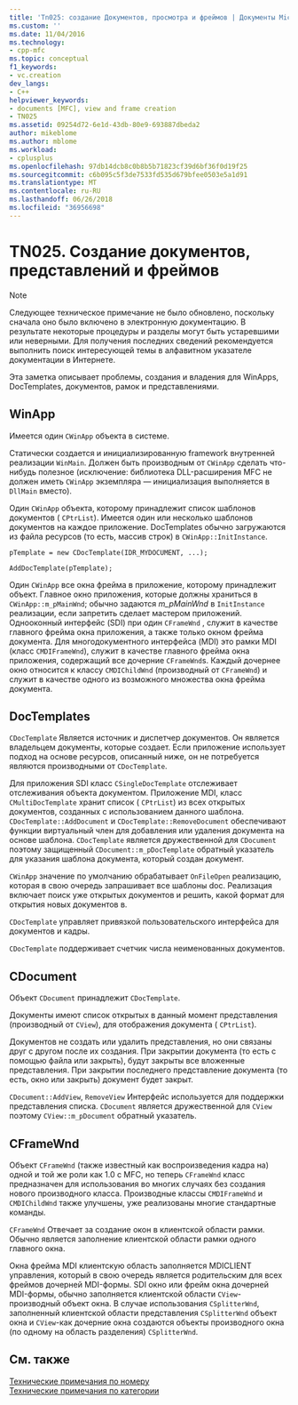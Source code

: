 ```yaml
---
title: 'Tn025: создание Документов, просмотра и фреймов | Документы Microsoft'
ms.custom: ''
ms.date: 11/04/2016
ms.technology:
- cpp-mfc
ms.topic: conceptual
f1_keywords:
- vc.creation
dev_langs:
- C++
helpviewer_keywords:
- documents [MFC], view and frame creation
- TN025
ms.assetid: 09254d72-6e1d-43db-80e9-693887dbeda2
author: mikeblome
ms.author: mblome
ms.workload:
- cplusplus
ms.openlocfilehash: 97db14dcb8c0b8b5b71823cf39d6bf36f0d19f25
ms.sourcegitcommit: c6b095c5f3de7533fd535d679bfee0503e5a1d91
ms.translationtype: MT
ms.contentlocale: ru-RU
ms.lasthandoff: 06/26/2018
ms.locfileid: "36956698"
---
```

# <a name="tn025-document-view-and-frame-creation"></a>TN025. Создание документов, представлений и фреймов
> [!NOTE]
>  Следующее техническое примечание не было обновлено, поскольку сначала оно было включено в электронную документацию. В результате некоторые процедуры и разделы могут быть устаревшими или неверными. Для получения последних сведений рекомендуется выполнить поиск интересующей темы в алфавитном указателе документации в Интернете.  
  
 Эта заметка описывает проблемы, создания и владения для WinApps, DocTemplates, документов, рамок и представлениями.  
  
## <a name="winapp"></a>WinApp  
 Имеется один `CWinApp` объекта в системе.  
  
 Статически создается и инициализированную framework внутренней реализации `WinMain`. Должен быть производным от `CWinApp` сделать что-нибудь полезное (исключение: библиотека DLL-расширения MFC не должен иметь `CWinApp` экземпляра — инициализация выполняется в `DllMain` вместо).  
  
 Один `CWinApp` объекта, которому принадлежит список шаблонов документов ( `CPtrList`). Имеется один или несколько шаблонов документов на каждое приложение. DocTemplates обычно загружаются из файла ресурсов (то есть, массив строк) в `CWinApp::InitInstance`.  
  
```  
pTemplate = new CDocTemplate(IDR_MYDOCUMENT, ...);

AddDocTemplate(pTemplate);
```  
  
 Один `CWinApp` все окна фрейма в приложение, которому принадлежит объект. Главное окно приложения, которые должны храниться в `CWinApp::m_pMainWnd`; обычно задаются *m_pMainWnd* в `InitInstance` реализации, если запретить сделает мастером приложений. Однооконный интерфейс (SDI) при один `CFrameWnd` , служит в качестве главного фрейма окна приложения, а также только окном фрейма документа. Для многодокументного интерфейса (MDI) это рамки MDI (класс `CMDIFrameWnd`), служит в качестве главного фрейма окна приложения, содержащий все дочерние `CFrameWnd`s. Каждый дочернее окно относится к классу `CMDIChildWnd` (производный от `CFrameWnd`) и служит в качестве одного из возможного множества окна фрейма документа.  
  
## <a name="doctemplates"></a>DocTemplates  
 `CDocTemplate` Является источник и диспетчер документов. Он является владельцем документы, которые создает. Если приложение использует подход на основе ресурсов, описанный ниже, он не потребуется являются производными от `CDocTemplate`.  
  
 Для приложения SDI класс `CSingleDocTemplate` отслеживает отслеживания объекта документом. Приложение MDI, класс `CMultiDocTemplate` хранит список ( `CPtrList`) из всех открытых документов, созданных с использованием данного шаблона. `CDocTemplate::AddDocument` и `CDocTemplate::RemoveDocument` обеспечивают функции виртуальный член для добавления или удаления документа на основе шаблона. `CDocTemplate` является дружественной для `CDocument` поэтому защищенный `CDocument::m_pDocTemplate` обратный указатель для указания шаблона документа, который создан документ.  
  
 `CWinApp` значение по умолчанию обрабатывает `OnFileOpen` реализацию, которая в свою очередь запрашивает все шаблоны doc. Реализация включает поиск уже открытых документов и решить, какой формат для открытия новых документов в.  
  
 `CDocTemplate` управляет привязкой пользовательского интерфейса для документов и кадры.  
  
 `CDocTemplate` поддерживает счетчик числа неименованных документов.  
  
## <a name="cdocument"></a>CDocument  
 Объект `CDocument` принадлежит `CDocTemplate`.  
  
 Документы имеют список открытых в данный момент представления (производный от `CView`), для отображения документа ( `CPtrList`).  
  
 Документов не создать или удалить представления, но они связаны друг с другом после их создания. При закрытии документа (то есть с помощью файла или закрыть), будут закрыты все вложенные представления. При закрытии последнего представление документа (то есть, окно или закрыть) документ будет закрыт.  
  
 `CDocument::AddView`, `RemoveView` Интерфейс используется для поддержки представления списка. `CDocument` является дружественной для `CView` поэтому `CView::m_pDocument` обратный указатель.  
  
## <a name="cframewnd"></a>CFrameWnd  
 Объект `CFrameWnd` (также известный как воспроизведения кадра на) одной и той же роли как 1.0 с MFC, но теперь `CFrameWnd` класс предназначен для использования во многих случаях без создания нового производного класса. Производные классы `CMDIFrameWnd` и `CMDIChildWnd` также улучшены, уже реализованы многие стандартные команды.  
  
 `CFrameWnd` Отвечает за создание окон в клиентской области рамки. Обычно является заполнение клиентской области рамки одного главного окна.  
  
 Окна фрейма MDI клиентскую область заполняется MDICLIENT управления, который в свою очередь является родительским для всех фреймов дочерней MDI-формы. SDI окно или фрейм окна дочерней MDI-формы, обычно заполняется клиентской области `CView`-производный объект окна. В случае использования `CSplitterWnd`, заполненный клиентской области представления `CSplitterWnd` объект окна и `CView`-как дочерние окна создаются объекты производного окна (по одному на область разделения) `CSplitterWnd`.  
  
## <a name="see-also"></a>См. также  
 [Технические примечания по номеру](../mfc/technical-notes-by-number.md)   
 [Технические примечания по категории](../mfc/technical-notes-by-category.md)

